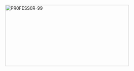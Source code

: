 <img src="https://i.ibb.co/tsq26Pz/PR0-FESS0-R-99.gif" alt="PR0FESS0R-99" border="0" height="200" width="400" align="center" /></a>
</p>
</details>
